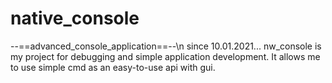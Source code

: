 # native_console
--==advanced_console_application==--\n
since 10.01.2021...
nw_console is my project for debugging and simple application development.
It allows me to use simple cmd as an easy-to-use api with gui.